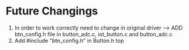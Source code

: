# Future Changings 
1. In order to work correctly need to change in original driver --> ADD btn_config.h file in button_adc.c, iot_button.c and button_adc.c
2. Add #include "btn_config.h" in Button.h top  
